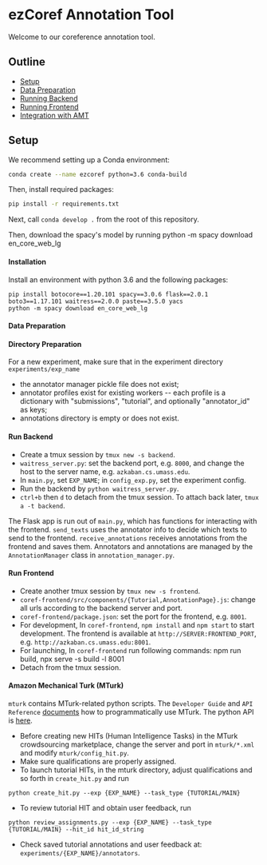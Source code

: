 # ezCoref Annotation Tool
Welcome to our coreference annotation tool.


## Outline

- [Setup](#setup)
- [Data Preparation](#data-preparation)
- [Running Backend](#running-backend)
- [Running Frontend](#running-frontend)
- [Integration with AMT](#integration-with-amt)


## Setup

We recommend setting up a Conda environment:

```bash
conda create --name ezcoref python=3.6 conda-build
```

Then, install required packages:

```bash
pip install -r requirements.txt
```

Next, call `conda develop .` from the root of this repository.

Then, download the spacy's model by running python -m spacy download en_core_web_lg 


#### Installation
Install an environment with python 3.6 and the following packages:
```
pip install botocore==1.20.101 spacy==3.0.6 flask==2.0.1 boto3==1.17.101 waitress==2.0.0 paste==3.5.0 yacs
python -m spacy download en_core_web_lg
```

#### Data Preparation

#### Directory Preparation
For a new experiment, make sure that in the experiment directory `experiments/exp_name`
- the annotator manager pickle file does not exist;
- annotator profiles exist for existing workers -- 
each profile is a dictionary with "submissions", "tutorial", and optionally "annotator_id" as keys;
- annotations directory is empty or does not exist.

#### Run Backend
- Create a tmux session by `tmux new -s backend`.
- `waitress_server.py`: set the backend port, e.g. `8000`, and
change the host to the server name, e.g. `azkaban.cs.umass.edu`. 
- In `main.py`, set `EXP_NAME`; in `config_exp.py`, set the experiment config.
- Run the backend by `python waitress_server.py`.
- `ctrl+b` then `d` to detach from the tmux session. 
To attach back later, `tmux a -t backend`.

The Flask app is run out of `main.py`, 
which has functions for interacting with the frontend.
`send_texts` uses the annotator info to decide which texts to send to the frontend.
`receive_annotations` receives annotations from the frontend and saves them.
Annotators and annotations are managed by the `AnnotationManager` class in `annotation_manager.py`.

#### Run Frontend
- Create another tmux session by `tmux new -s frontend`. 
- `coref-frontend/src/components/{Tutorial,AnnotationPage}.js`: 
change all urls according to the backend server and port. 
- `coref-frontend/package.json`: set the port for the frontend, e.g. `8001`.
- For development, In `coref-frontend`, `npm install` and `npm start` to start development. 
The frontend is available at `http://SERVER:FRONTEND_PORT`, e.g. `http://azkaban.cs.umass.edu:8001`.
- For launching, In `coref-frontend` run following commands: npm run build, npx serve -s build -l 8001
- Detach from the tmux session.

#### Amazon Mechanical Turk (MTurk)
`mturk` contains MTurk-related python scripts. 
The `Developer Guide` and `API Reference` [documents](https://docs.aws.amazon.com/mturk/index.html) 
how to programmatically use MTurk. The python API is 
[here](https://boto3.amazonaws.com/v1/documentation/api/latest/reference/services/mturk.html).

- Before creating new HITs (Human Intelligence Tasks) in the MTurk crowdsourcing marketplace,
 change the server and port in `mturk/*.xml` and modify `mturk/config_hit.py`.
- Make sure qualifications are properly assigned.
- To launch tutorial HITs, in the mturk directory, adjust qualifications and so forth in `create_hit.py` and run
```
python create_hit.py --exp {EXP_NAME} --task_type {TUTORIAL/MAIN}
```
- To review tutorial HIT and obtain user feedback, run
```
python review_assignments.py --exp {EXP_NAME} --task_type {TUTORIAL/MAIN} --hit_id hit_id_string
```
- Check saved tutorial annotations and user feedback at: `experiments/{EXP_NAME}/annotators`.
